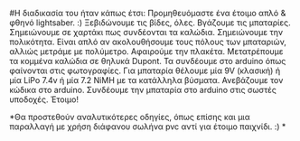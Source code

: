 #Η διαδικασία του ήταν κάπως έτσι:
Προμηθευόμαστε ένα έτοιμο απλό & φθηνό lightsaber. :)
Ξεβιδώνουμε τις βίδες, όλες.
Βγάζουμε τις μπαταρίες.
Σημειώνουμε σε χαρτάκι πως συνδέονται τα καλώδια.
Σημειώνουμε την πολικότητα. Είναι απλό αν ακολουθήσουμε τους πόλους των μπαταριών, αλλιώς μετράμε με πολύμετρο.
Αφαιρούμε την πλακέτα.
Μετατρέπουμε τα κομμένα καλώδια σε θηλυκά Dupont.
Τα συνδέουμε στο arduino όπως φαίνονται στις φωτογραφίες.
Για μπαταρία θέλουμε μία 9V (κλασική) ή μία LiPo 7.4v ή μία 7.2 NiMH με τα κατάλληλα βύσματα.
Ανεβάζουμε τον κώδικα στο arduino.
Συνδέουμε την μπαταρία στο arduino στις σωστές υποδοχές.
Έτοιμο!


*Θα προστεθούν αναλυτικότερες οδηγίες, όπως επίσης και μια παραλλαγή με χρήση διάφανου σωλήνα pvc αντί για έτοιμο παιχνίδι. :) *
